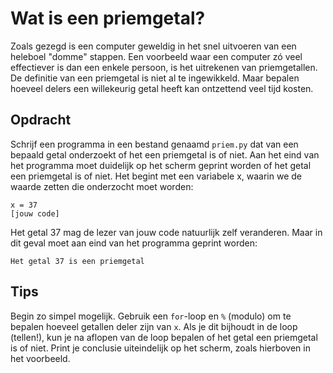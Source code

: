 # Wat is een priemgetal?

Zoals gezegd is een computer geweldig in het snel uitvoeren van een heleboel "domme" stappen. Een voorbeeld waar een computer zó veel effectiever is dan een enkele persoon, is het uitrekenen van priemgetallen. De definitie van een priemgetal is niet al te ingewikkeld. Maar bepalen hoeveel delers een willekeurig getal heeft kan ontzettend veel tijd kosten.

## Opdracht

Schrijf een programma in een bestand genaamd `priem.py` dat van een bepaald getal onderzoekt of het een priemgetal is of niet. Aan het eind van het programma moet duidelijk op het scherm geprint worden of het getal een priemgetal is of niet. Het begint met een variabele x, waarin we de waarde zetten die onderzocht moet worden:

    x = 37
    [jouw code]

Het getal 37 mag de lezer van jouw code natuurlijk zelf veranderen. Maar in dit geval moet aan eind van het programma geprint worden:

    Het getal 37 is een priemgetal 

## Tips

Begin zo simpel mogelijk. Gebruik een `for`-loop en `%` (modulo) om te bepalen hoeveel getallen deler zijn van `x`. Als je dit bijhoudt in de loop (tellen!), kun je na aflopen van de loop bepalen of het getal een priemgetal is of niet. Print je conclusie uiteindelijk op het scherm, zoals hierboven in het voorbeeld.
